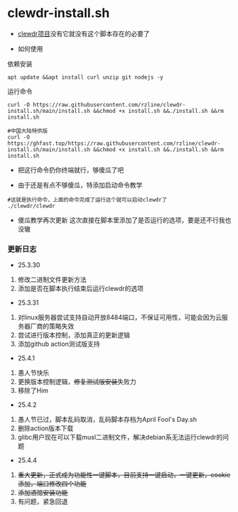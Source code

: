 # clewdr-install.sh

- [clewdr项目](https://github.com/Xerxes-2/clewdr)没有它就没有这个脚本存在的必要了

- 如何使用

依赖安装
```
apt update &&apt install curl unzip git nodejs -y
```

运行命令
```
curl -O https://raw.githubusercontent.com/rzline/clewdr-install.sh/main/install.sh &&chmod +x install.sh &&./install.sh &&rm install.sh
```
```
#中国大陆特供版
curl -O https://ghfast.top/https://raw.githubusercontent.com/rzline/clewdr-install.sh/main/install.sh &&chmod +x install.sh &&./install.sh &&rm install.sh
```

- 把这行命令扔你终端就行，够傻瓜了吧

- 由于还是有点不够傻瓜，特添加启动命令教学

```
#这就是执行命令，上面的命令完成了运行这个就可以启动clewdr了
./clewdr/clewdr
```

- 傻瓜教学再次更新
这次直接在脚本里添加了是否运行的选项，要是还不行我也没辙

### 更新日志

- 25.3.30
1. 修改二进制文件更新方法
2. 添加是否在脚本执行结束后运行clewdr的选项

- 25.3.31
1. 对linux服务器尝试支持自动开放8484端口，不保证可用性，可能会因为云服务器厂商的策略失效
2. 尝试进行版本控制，添加真正的更新逻辑
3. 添加github action测试版支持

- 25.4.1
1. 愚人节快乐
2. 更换版本控制逻辑，~~修复测试版安装~~失败力
3. 移除了Him

- 25.4.2
1. 愚人节已过，脚本乱码取消，乱码脚本存档为April Fool's Day.sh
2. 删除action版本下载
3. glibc用户现在可以下载musl二进制文件，解决debian系无法运行clewdr的问题

- 25.4.4
1. ~~重大更新，正式成为功能性一键脚本，目前支持一键启动，一键更新，cookie添加，端口修改四个功能~~
2. ~~添加酒馆安装功能~~
3. 有问题，紧急回退